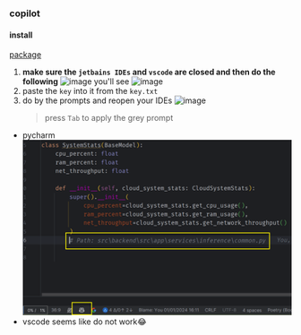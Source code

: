 ### copilot

#### install

[package](https://github.com/SupaVision/DocHub/releases/tag/v0.0.6)

1. **make sure the `jetbains IDEs` and `vscode` are closed and then do the following**
   ![image](https://github.com/SupaVision/DocHub/assets/119986792/2b5ff197-a3b8-4aaa-9385-14ee2c7a7f8b)
   you'll see
   ![image](https://github.com/SupaVision/DocHub/assets/119986792/7bb5a7b3-912e-4ec0-bfae-993c14849774)
2. paste the `key` into it from the `key.txt`
3. do by the prompts and reopen your IDEs
   ![image](https://github.com/SupaVision/DocHub/assets/119986792/a59fbbc0-68df-47ec-85ab-b2cc9dbe77a5)
   > press `Tab` to apply the grey prompt

- pycharm![../../../assets/Pasted_image_20240203205308.png](../../../assets/Pasted_image_20240203205308.png)
- vscode seems like do not work😂
